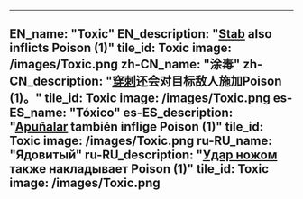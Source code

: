 ---

EN_name: "Toxic"
EN_description: "<a href = '../en/abilities#Stab'>Stab</a> also inflicts Poison (1)"
tile_id: Toxic
image: /images/Toxic.png
zh-CN_name: "涂毒"
zh-CN_description: "<a href = '../zh_cn/abilities#Stab'>穿刺</a>还会对目标敌人施加Poison (1)。"
tile_id: Toxic
image: /images/Toxic.png
es-ES_name: "Tóxico"
es-ES_description: "<a href = '../es_es/abilities#Stab'>Apuñalar</a> también inflige Poison (1)"
tile_id: Toxic
image: /images/Toxic.png
ru-RU_name: "Ядовитый"
ru-RU_description: "<a href = '../ru_ru/abilities#Stab'>Удар ножом</a> также накладывает Poison (1)"
tile_id: Toxic
image: /images/Toxic.png
---